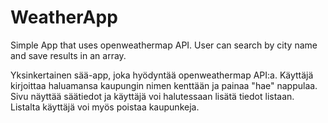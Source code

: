 # WeatherApp
Simple App that uses openweathermap API. 
User can search by city name and save results in an array. 

Yksinkertainen sää-app, joka hyödyntää openweathermap API:a. 
Käyttäjä kirjoittaa haluamansa kaupungin nimen kenttään ja painaa "hae" nappulaa.
Sivu näyttää säätiedot ja käyttäjä voi halutessaan lisätä tiedot listaan.
Listalta käyttäjä voi myös poistaa kaupunkeja. 
